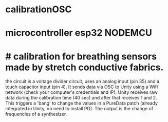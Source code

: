 # calibrationOSC
# microcontroller esp32 NODEMCU
# # calibration for breathing sensors made by stretch conductive fabrics.

the circuit is a voltage divider circuit, uses an analog input (pin 35) and a touch capacitor input (pin 4). 
It sends data via OSC to Unity using a Wifi network (check your computer's credentials and IP).
Unity receives raw data during the calibration time (40 sec) and after that receives 1 and 2. 
This triggers a 'bang' to change the values in a PureData patch (already integrated in Unity, no need to install PD). The output is the change of frequencies of a synthesizer.



